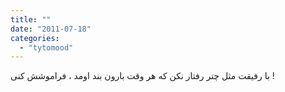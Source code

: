 ```yaml
---
title: ""
date: "2011-07-18"
categories: 
  - "tytomood"
---
```


با رفیقت مثل چتر رفتار نکن که هر وقت بارون بند اومد ، فراموشش کنی !
